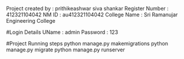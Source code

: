 Project created by : prithikeashwar siva shankar 
Register Number : 412321104042
NM ID : au412321104042 
College Name : Sri Ramanujar Engineering College

#Login Details UName : admin 
Password : 123

#Project Running steps python manage.py makemigrations python manage.py migrate python manage.py runserver
